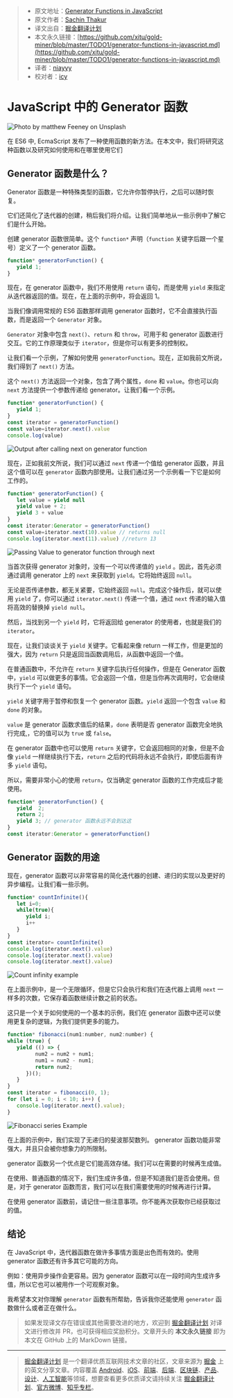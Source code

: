 > * 原文地址：[Generator Functions in JavaScript](https://medium.com/better-programming/generator-functions-in-javascript-571ba4cda69e)
> * 原文作者：[Sachin Thakur](https://medium.com/@thakursachin467)
> * 译文出自：[掘金翻译计划](https://github.com/xitu/gold-miner)
> * 本文永久链接：[https://github.com/xitu/gold-miner/blob/master/TODO1/generator-functions-in-javascript.md](https://github.com/xitu/gold-miner/blob/master/TODO1/generator-functions-in-javascript.md)
> * 译者：[niayyy](https://github.com/niayyy-S)
> * 校对者：[icy](https://github.com/Raoul1996)

# JavaScript 中的 Generator 函数

![Photo by [matthew Feeney](https://unsplash.com/@matt__feeney?utm_source=unsplash&utm_medium=referral&utm_content=creditCopyText) on [Unsplash](https://unsplash.com/s/photos/wait?utm_source=unsplash&utm_medium=referral&utm_content=creditCopyText)](https://cdn-images-1.medium.com/max/10180/1*T-HFCdKSrA6dhlyN66g1uw.jpeg)

在 ES6 中, EcmaScript 发布了一种使用函数的新方法。在本文中，我们将研究这种函数以及研究如何使用和在哪里使用它们

## Generator 函数是什么？

Generator 函数是一种特殊类型的函数，它允许你暂停执行，之后可以随时恢复。

它们还简化了迭代器的创建，稍后我们将介绍。让我们简单地从一些示例中了解它们是什么开始。

创建 generator 函数很简单。这个 `function*` 声明（`function` 关键字后跟一个星号）定义了一个 generator 函数。

```js
function* generatorFunction() {
   yield 1;
}
```

现在，在 generator 函数中，我们不用使用 `return` 语句，而是使用 `yield` 来指定从迭代器返回的值。现在，在上面的示例中，将会返回 1。

当我们像调用常规的 ES6 函数那样调用 generator 函数时，它不会直接执行函数，而是返回一个 `Generator` 对象。

`Generator` 对象中包含 `next()`、`return` 和 `throw`，可用于和 generator 函数进行交互。它的工作原理类似于 `iterator`，但是你可以有更多的控制权。

让我们看一个示例，了解如何使用 `generatorFunction`。现在，正如我前文所说，我们得到了 `next()` 方法。

这个 `next()` 方法返回一个对象，包含了两个属性，`done` 和 `value`。你也可以向 `next` 方法提供一个参数传递给 generator。让我们看一个示例。

```JavaScript
function* generatorFunction() {
   yield 1;
}
const iterator = generatorFunction()
const value=iterator.next().value
console.log(value)
```

![Output after calling next on generator function](https://cdn-images-1.medium.com/max/2000/1*CuDQhYcZ3xLZKvFTosFFrg.png)

现在，正如我前文所说，我们可以通过 `next` 传递一个值给 generator 函数，并且这个值可以在 `generator` 函数内部使用。让我们通过另一个示例看一下它是如何工作的。

```JavaScript
function* generatorFunction() {
   let value = yield null
   yield value + 2;
   yield 3 + value
}
const iterator:Generator = generatorFunction()
const value=iterator.next(10).value // returns null
console.log(iterator.next(11).value) //return 13
```

![Passing Value to generator function through next](https://cdn-images-1.medium.com/max/2000/1*ywIGvmfO_r3j0rTdccplEQ.png)

当首次获得 generator 对象时，没有一个可以传递值的 `yield` 。因此，首先必须通过调用 generator 上的 `next` 来获取到 `yield`。它将始终返回 `null`。

无论是否传递参数，都无关紧要，它始终返回 `null`。完成这个操作后，就可以使用 `yield` 了，你可以通过 `iterator.next()` 传递一个值，通过 `next` 传递的输入值将高效的替换掉 `yield null`。

然后，当找到另一个 `yield` 时，它将返回给 generator 的使用者，也就是我们的 `iterator`。

现在，让我们谈谈关于 `yield` 关键字。它看起来像 return 一样工作，但是更加的强大，因为 `return` 只是返回当函数调用后，从函数中返回一个值。

在普通函数中，不允许在 `return` 关键字后执行任何操作，但是在 Generator 函数中，`yield` 可以做更多的事情。它会返回一个值，但是当你再次调用时，它会继续执行下一个 `yield` 语句。

`yield` 关键字用于暂停和恢复一个 generator 函数。`yield` 返回一个包含 `value` 和 `done` 的对象。

`value` 是 generator 函数求值后的结果，`done` 表明是否 generator 函数完全地执行完成,，它的值可以为 `true` 或 `false`。

在 generator 函数中也可以使用 `return` 关键字，它会返回相同的对象，但是不会像 `yield` 一样继续执行下去，`return` 之后的代码将永远不会执行，即使后面有许多 `yield` 语句。

所以，需要非常小心的使用 `return`，仅当确定 generator 函数的工作完成后才能使用。

```JavaScript
function* generatorFunction() {
   yield  2;
   return 2;
   yield 3; // generator 函数永远不会到达这
}
const iterator:Generator = generatorFunction()
```

## Generator 函数的用途

现在，generator 函数可以非常容易的简化迭代器的创建、递归的实现以及更好的异步编程。让我们看一些示例。

```JavaScript
function* countInfinite(){
   let i=0;
   while(true){
      yield i;
      i++
   }
}
const iterator= countInfinite()
console.log(iterator.next().value)
console.log(iterator.next().value)
console.log(iterator.next().value)
```

![Count infinity example](https://cdn-images-1.medium.com/max/2504/1*YVzFY7yj2GwKBQUKbnhkug.png)

在上面示例中，是一个无限循环，但是它只会执行和我们在迭代器上调用 `next` 一样多的次数，它保存着函数继续计数之前的状态。

这只是一个关于如何使用的一个基本的示例，我们在 generator 函数中还可以使用更复杂的逻辑，为我们提供更多的能力。

```JavaScript
function* fibonacci(num1:number, num2:number) {
while (true) {
   yield (() => {
         num2 = num2 + num1;
         num1 = num2 - num1;
         return num2;
      })();
   }
}
const iterator = fibonacci(0, 1);
for (let i = 0; i < 10; i++) {
   console.log(iterator.next().value);
}
```

![Fibonacci series Example](https://cdn-images-1.medium.com/max/2700/1*UOMv0GIOFyRWOqhFMSxgMA.png)

在上面的示例中，我们实现了无递归的斐波那契数列。 generator 函数功能非常强大，并且只会被你想象力的所限制。

generator 函数另一个优点是它们能高效存储。我们可以在需要的时候再生成值。

在使用、普通函数的情况下，我们生成许多值，但是不知道我们是否会使用。但是，对于 generator 函数而言，我们可以在我们需要使用的时候再进行计算。

在使用 generator 函数前，请记住一些注意事项。你不能再次获取你已经获取过的值。

## 结论

在 JavaScript 中，迭代器函数在做许多事情方面是出色而有效的。使用 generator 函数还有许多其它可能的方向。

例如：使用异步操作会更容易。因为 generator 函数可以在一段时间内生成许多值，所以它也可以被用作一个可观察对象。

我希望本文对你理解 `generator` 函数有所帮助，告诉我你还能使用 `generator` 函数做什么或者正在做什么。

> 如果发现译文存在错误或其他需要改进的地方，欢迎到 [掘金翻译计划](https://github.com/xitu/gold-miner) 对译文进行修改并 PR，也可获得相应奖励积分。文章开头的 **本文永久链接** 即为本文在 GitHub 上的 MarkDown 链接。

---

> [掘金翻译计划](https://github.com/xitu/gold-miner) 是一个翻译优质互联网技术文章的社区，文章来源为 [掘金](https://juejin.im) 上的英文分享文章。内容覆盖 [Android](https://github.com/xitu/gold-miner#android)、[iOS](https://github.com/xitu/gold-miner#ios)、[前端](https://github.com/xitu/gold-miner#前端)、[后端](https://github.com/xitu/gold-miner#后端)、[区块链](https://github.com/xitu/gold-miner#区块链)、[产品](https://github.com/xitu/gold-miner#产品)、[设计](https://github.com/xitu/gold-miner#设计)、[人工智能](https://github.com/xitu/gold-miner#人工智能)等领域，想要查看更多优质译文请持续关注 [掘金翻译计划](https://github.com/xitu/gold-miner)、[官方微博](http://weibo.com/juejinfanyi)、[知乎专栏](https://zhuanlan.zhihu.com/juejinfanyi)。

